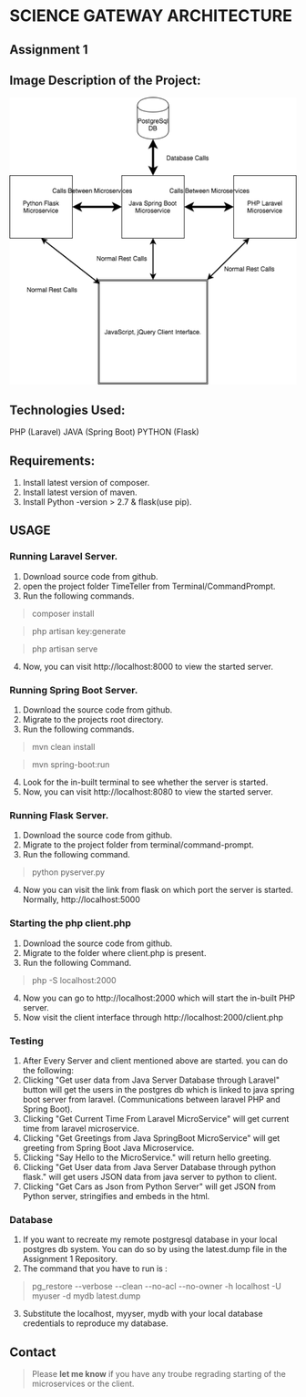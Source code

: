 # SCIENCE GATEWAY ARCHITECTURE

## Assignment 1

## Image Description of the Project:

![alt text](https://github.com/airavata-courses/stephenpaul2727/blob/master/Assignment1/images/scg1.png "Project Image Layout")


## Technologies Used:

PHP (Laravel)
JAVA (Spring Boot)
PYTHON (Flask)

## Requirements:
1. Install latest version of composer.
2. Install latest version of maven.
3. Install Python -version > 2.7 & flask(use pip).


## USAGE

### Running Laravel Server.

1. Download source code from github.
2. open the project folder TimeTeller from Terminal/CommandPrompt.
3. Run the following commands.
> composer install

> php artisan key:generate

> php artisan serve
4. Now, you can visit http://localhost:8000 to view the started server.

### Running Spring Boot Server.

1. Download the source code from github.
2. Migrate to the projects root directory.
3. Run the following commands.
> mvn clean install

> mvn spring-boot:run
4. Look for the in-built terminal to see whether the server is started.
5. Now, you can visit http://localhost:8080 to view the started server.

### Running Flask Server.

1. Download the source code from github.
2. Migrate to the project folder from terminal/command-prompt.
3. Run the following command.
> python pyserver.py
4. Now you can visit the link from flask on which port the server is started. Normally, http://localhost:5000

### Starting the php client.php

1. Download the source code from github.
2. Migrate to the folder where client.php is present.
3. Run the following Command.
> php -S localhost:2000
4. Now you can go to http://localhost:2000 which will start the in-built PHP server. 
5. Now visit the client interface through http://localhost:2000/client.php


### Testing

1. After Every Server and client mentioned above are started. you can do the following:
2. Clicking "Get user data from Java Server Database through Laravel" button will get the users in the postgres db which is linked to java spring boot server from laravel. (Communications between laravel PHP and Spring Boot).
3. Clicking "Get Current Time From Laravel MicroService" will get current time from laravel microservice.
4. Clicking "Get Greetings from Java SpringBoot MicroService" will get greeting from Spring Boot Java Microservice.
5. Clicking "Say Hello to the MicroService." will return hello greeting.
6. Clicking "Get User data from Java Server Database through python flask." will get users JSON data from java server to python to client.
7. Clicking "Get Cars as Json from Python Server" will get JSON from Python server, stringifies and embeds in the html.

### Database

1. If you want to recreate my remote postgresql database in your local postgres db system. You can do so by using the latest.dump file in the Assignment 1 Repository.
2. The command that you have to run is :
> pg_restore --verbose --clean --no-acl --no-owner -h localhost -U myuser -d mydb latest.dump
3. Substitute the localhost, myyser, mydb with your local database credentials to reproduce my database.


## Contact

> Please **let me know** if you have any troube regrading starting of the microservices or the client.




